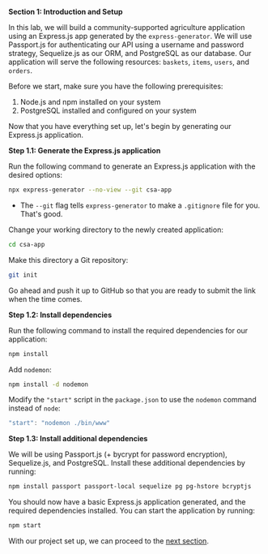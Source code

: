 **Section 1: Introduction and Setup**

In this lab, we will build a community-supported agriculture application using an Express.js app generated by the `express-generator`. We will use Passport.js for authenticating our API using a username and password strategy, Sequelize.js as our ORM, and PostgreSQL as our database. Our application will serve the following resources: `baskets`, `items`, `users`, and `orders`.

Before we start, make sure you have the following prerequisites:

1. Node.js and npm installed on your system
2. PostgreSQL installed and configured on your system

Now that you have everything set up, let's begin by generating our Express.js application.

**Step 1.1: Generate the Express.js application**

Run the following command to generate an Express.js application with the desired options:

```bash
npx express-generator --no-view --git csa-app
```

- The `--git` flag tells `express-generator` to make a `.gitignore` file for you. That's good.

Change your working directory to the newly created application:

```bash
cd csa-app
```

Make this directory a Git repository:

```bash
git init
```

Go ahead and push it up to GitHub so that you are ready to submit the link when the time comes.

**Step 1.2: Install dependencies**

Run the following command to install the required dependencies for our application:

```bash
npm install
```

Add `nodemon`:

```bash
npm install -d nodemon
```

Modify the `"start"` script in the `package.json` to use the `nodemon` command instead of `node`:

```javascript
"start": "nodemon ./bin/www"
```

**Step 1.3: Install additional dependencies**

We will be using Passport.js (+ bycrypt for password encryption), Sequelize.js, and PostgreSQL. Install these additional dependencies by running:

```bash
npm install passport passport-local sequelize pg pg-hstore bcryptjs
```

You should now have a basic Express.js application generated, and the required dependencies installed. You can start the application by running:

```bash
npm start
```

With our project set up, we can proceed to the [next section](02-configure-sequelize-create-models.md).

